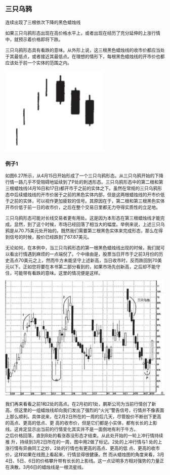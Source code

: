 ## 三只乌鸦
连续出现了三根依次下降的黑色蜡烛线

如果三只乌鸦形态出现在高价格水平上，或者出现在经历了充分延伸的上涨行情中，就预示着价格即将下跌。

三只乌鸦形态具有看跌的意味。从外形上说，这三根黑色蜡烛线的收市价都应当处于其最低点，或者接近其最低点。在理想的情形下，每根黑色蜡烛线的开市价也都应该处于前一个实体的范围之内。

![alt text](img/15-三只乌鸦.png)

### 例子1
如图6.27所示，从4月15日开始形成了一个三只乌鸦形态。从三只乌鸦开始的下降行情一路几乎不受阻碍地延续到了P处的刺透形态。三只乌鸦形态中的第二根和第三根蜡烛线(4月16日和17日)都开市于之前的实体之下。虽然在常规的三只乌鸦形态中后续蜡烛线的开市价居于之前的黑色实体内部，但是这两根蜡烛线的开市价低于之前的实体，可以视作更加疲软的信号。其原因在于，第二根和第三根黑色实体开市价低于前一日的收市价，之后在整个交易日里都无力夺得实质性的立足地。

三只乌鸦形态可能对长线交易者更有用处。这是因为本形态在第三根蜡烛线才能完成。显然，到了这个时候，市场已经回落了相当大的幅度。举例来说，上述三只乌鸦是从70.75美元处开始的。既然我们需要第三根黑色实体来完成形态，那么在得到信号的时候，股价已经跌到了67.87美元。

无论如何，在本例中，当三只乌鸦形态的第一根黑色蜡烛线出现的时候，我们就可以看出行情遇到麻烦的一点端倪了。个中缘由是，股票当日开市于之前3月份的历史高点70美元之上，然而牛方未能坚守上述新高，当日收市时，反而跌回到70美元以下。正如您将要在本书第二部分看到的，如果市场先创新高，之后却不能守住，可能带有看跌的意味。这里的情况便是这样。

![alt text](img/15-三只乌鸦2.png)

我们再来看看之前1和2处的高点。在2月初的1处，鹏斯公司为当前行情创了新高，但这里的一组蜡烛线却向我们发出了强烈的“火光”警告信号，行情并不像表面上那么顺利。具体说来，在2月2日所在的一周的后几天，尽管股价不断创下更高的高点、更高的低点、更 高的收市价，但是它们都是小实体，都有长长的上影线。这肯定显示出当前的行情变化其实并不是一面倒地有利于牛方。<br/>
之后价格回落，直到B处的看涨吞没形态才结束。从此处开始的一轮上冲行情持续推 升，持续到3月2日所在的一周，图中用2做了标记。2处的上冲行情与1 处的上涨行情有异曲同工之妙，2处的行情也有更高的高点、更高的低 点、更高的收市价，这样如果在线图上看起来，行情显得很健康。然 而从蜡烛图的角度来看，3月4日、5日、6日的价格攀升带有长长的上影线。这一点证明多方相对强势的力量正在涣散。3月6日的蜡烛线是一根流星线。